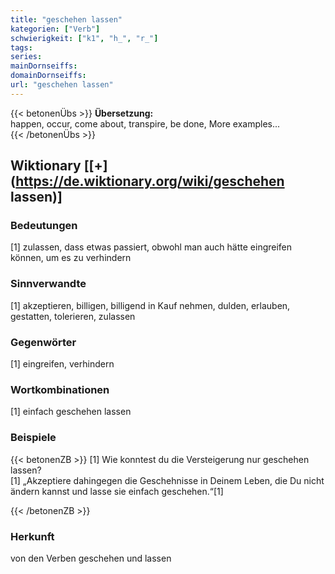 ```yaml
---
title: "geschehen lassen"
kategorien: ["Verb"]
schwierigkeit: ["k1", "h_", "r_"]
tags:
series:
mainDornseiffs:
domainDornseiffs:
url: "geschehen lassen"
---
```


{{< betonenÜbs >}}
**Übersetzung:**  
happen, occur, come about, transpire, be done, More examples...  
{{< /betonenÜbs >}}

## Wiktionary [[+](https://de.wiktionary.org/wiki/geschehen lassen)]

### Bedeutungen
[1] zulassen, dass etwas passiert, obwohl man auch hätte eingreifen können, um es zu verhindern  

### Sinnverwandte
[1] akzeptieren, billigen, billigend in Kauf nehmen, dulden, erlauben, gestatten, tolerieren, zulassen  

### Gegenwörter
[1] eingreifen, verhindern  

### Wortkombinationen
[1] einfach geschehen lassen  

### Beispiele
{{< betonenZB >}}
[1] Wie konntest du die Versteigerung nur geschehen lassen?  
[1] „Akzeptiere dahingegen die Geschehnisse in Deinem Leben, die Du nicht ändern kannst und lasse sie einfach geschehen.“[1]  

{{< /betonenZB >}}
### Herkunft
von den Verben geschehen und lassen  


